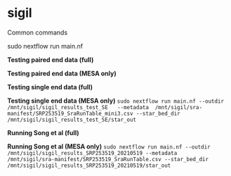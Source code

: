 # sigil


Common commands

sudo nextflow run main.nf


**Testing paired end data (full)**

**Testing paired end data (MESA only)**





**Testing single end data (full)**

**Testing single end data (MESA only)**
`sudo nextflow run main.nf
    --outdir /mnt/sigil/sigil_results_test_SE  
    --metadata  /mnt/sigil/sra-manifest/SRP253519_SraRunTable_mini3.csv
    --star_bed_dir /mnt/sigil/sigil_results_test_SE/star_out`






**Running Song et al (full)**


**Running Song et al (MESA only)**
`sudo nextflow run main.nf
  --outdir /mnt/sigil/sigil_results_SRP253519_20210519
  --metadata  /mnt/sigil/sra-manifest/SRP253519_SraRunTable.csv
  --star_bed_dir /mnt/sigil/sigil_results_SRP253519_20210519/star_out`
